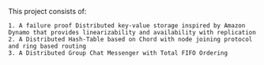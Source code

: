 This project consists of:

	1. A failure proof Distributed key-value storage inspired by Amazon Dynamo that provides linearizability and availability with replication
	2. A Distributed Hash-Table based on Chord with node joining protocol and ring based routing
	3. A Distributed Group Chat Messenger with Total FIFO Ordering
